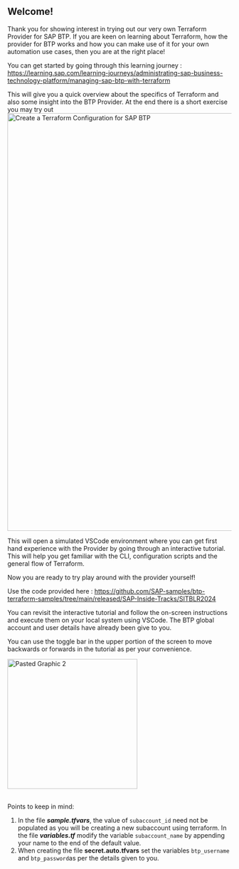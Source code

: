 <h2>Welcome!</h2>

Thank you for showing interest in trying out our very own Terraform Provider for SAP BTP. If you are keen on learning about Terraform, how the provider for BTP works and how you can make use of it for your own automation use cases, then you are at the right place!

You can get started by going through this learning journey : https://learning.sap.com/learning-journeys/administrating-sap-business-technology-platform/managing-sap-btp-with-terraform

This will give you a quick overview about the specifics of Terraform and also some insight into the BTP Provider. At the end there is a short exercise you may try out
<img width="939" alt="Create a Terraform Configuration for SAP BTP" src="https://github.com/user-attachments/assets/cd9e8c52-a4bd-4097-bbae-9c0ce51bfb4e">

This will open a simulated VSCode environment where you can get first hand experience with the Provider by going through an interactive tutorial. This will help you get familiar with the CLI, configuration scripts and the general flow of Terraform. 

Now you are ready to try play around with the provider yourself!

Use the code provided here : https://github.com/SAP-samples/btp-terraform-samples/tree/main/released/SAP-Inside-Tracks/SITBLR2024

You can revisit the interactive tutorial and follow the on-screen instructions and execute them on your local system using VSCode. The BTP global account and user details have already been give to you.

You can use the toggle bar in the upper portion of the screen to move backwards or forwards in the tutorial as per your convenience.

<img width="292" alt="Pasted Graphic 2" src="https://github.com/user-attachments/assets/8a7e6428-0fea-4830-b745-c08991f68a47">
<br> </br>

Points to keep in mind:
1. In the file ***sample.tfvars***, the value of ```subaccount_id``` need not be populated as you will be creating a new subaccount using terraform. In the file ***variables.tf*** modify the variable ```subaccount_name``` by appending your name to the end of the default value.
2. When creating the file **secret.auto.tfvars** set the variables ```btp_username``` and ```btp_password```as per the details given to you.
